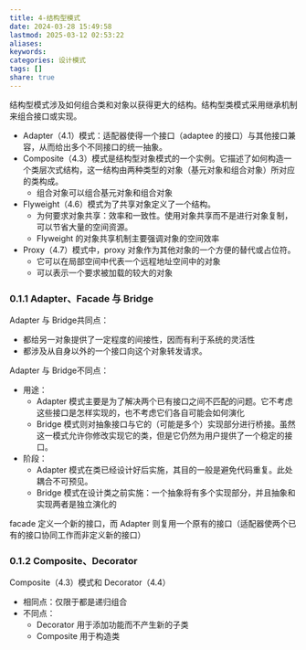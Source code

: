 ```yaml
---
title: 4-结构型模式
date: 2024-03-28 15:49:58
lastmod: 2025-03-12 02:53:22
aliases: 
keywords: 
categories: 设计模式
tags: []
share: true
---
```





结构型模式涉及如何组合类和对象以获得更大的结构。结构型类模式采用继承机制来组合接口或实现。

- Adapter（4.1）模式：适配器使得一个接口（adaptee 的接口）与其他接口兼容，从而给出多个不同接口的统一抽象。
- Composite（4.3）模式是结构型对象模式的一个实例。它描述了如何构造一个类层次式结构，这一结构由两种类型的对象（基元对象和组合对象）所对应的类构成。
	- 组合对象可以组合基元对象和组合对象
- Flyweight（4.6）模式为了共享对象定义了一个结构。
	- 为何要求对象共享：效率和一致性。使用对象共享而不是进行对象复制，可以节省大量的空间资源。
	- Flyweight 的对象共享机制主要强调对象的空间效率
- Proxy（4.7）模式中，proxy 对象作为其他对象的一个方便的替代或占位符。
	- 它可以在局部空间中代表一个远程地址空间中的对象
	- 可以表示一个要求被加载的较大的对象
### 0.1.1 Adapter、Facade 与 Bridge

Adapter 与 Bridge共同点：
- 都给另一对象提供了一定程度的间接性，因而有利于系统的灵活性
- 都涉及从自身以外的一个接口向这个对象转发请求。

Adapter 与 Bridge不同点：
- 用途：
	- Adapter 模式主要是为了解决两个已有接口之间不匹配的问题。它不考虑这些接口是怎样实现的，也不考虑它们各自可能会如何演化
	- Bridge 模式则对抽象接口与它的（可能是多个）实现部分进行桥接。虽然这一模式允许你修改实现它的类，但是它仍然为用户提供了一个稳定的接口。
- 阶段：
	- Adapter 模式在类已经设计好后实施，其目的一般是避免代码重复。此处耦合不可预见。
	- Bridge 模式在设计类之前实施：一个抽象将有多个实现部分，并且抽象和实现两者是独立演化的

facade 定义一个新的接口，而 Adapter 则复用一个原有的接口（适配器使两个已有的接口协同工作而非定义新的接口）

### 0.1.2 Composite、Decorator

Composite（4.3）模式和 Decorator（4.4）
- 相同点：仅限于都是递归组合
- 不同点：
	- Decorator 用于添加功能而不产生新的子类
	- Composite 用于构造类
